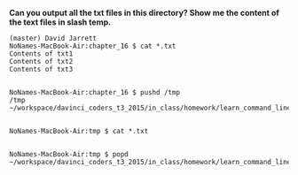 **Can you output all the txt files in this directory?
  Show me the content of the text files in slash temp.**
  
    (master) David Jarrett
    NoNames-MacBook-Air:chapter_16 $ cat *.txt
    Contents of txt1
    Contents of txt2
    Contents of txt3
    
    
    NoNames-MacBook-Air:chapter_16 $ pushd /tmp
    /tmp ~/workspace/davinci_coders_t3_2015/in_class/homework/learn_command_line_exercises/chapter_16
    
    
    NoNames-MacBook-Air:tmp $ cat *.txt
    
    
    NoNames-MacBook-Air:tmp $ popd
    ~/workspace/davinci_coders_t3_2015/in_class/homework/learn_command_line_exercises/chapter_16
